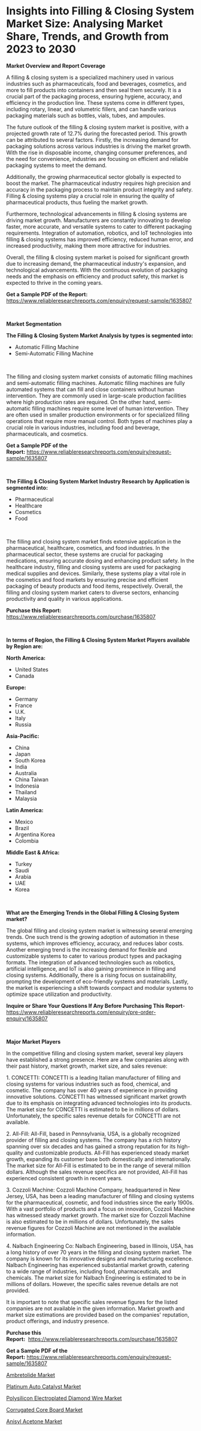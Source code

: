 <p><h1>Insights into Filling & Closing System Market Size: Analysing Market Share, Trends, and Growth from 2023 to 2030</h1></p><p><strong>Market Overview and Report Coverage</strong></p>
<p><p>A filling & closing system is a specialized machinery used in various industries such as pharmaceuticals, food and beverages, cosmetics, and more to fill products into containers and then seal them securely. It is a crucial part of the packaging process, ensuring hygiene, accuracy, and efficiency in the production line. These systems come in different types, including rotary, linear, and volumetric fillers, and can handle various packaging materials such as bottles, vials, tubes, and ampoules.</p><p>The future outlook of the filling & closing system market is positive, with a projected growth rate of 12.7% during the forecasted period. This growth can be attributed to several factors. Firstly, the increasing demand for packaging solutions across various industries is driving the market growth. With the rise in disposable income, changing consumer preferences, and the need for convenience, industries are focusing on efficient and reliable packaging systems to meet the demand.</p><p>Additionally, the growing pharmaceutical sector globally is expected to boost the market. The pharmaceutical industry requires high precision and accuracy in the packaging process to maintain product integrity and safety. Filling & closing systems play a crucial role in ensuring the quality of pharmaceutical products, thus fueling the market growth.</p><p>Furthermore, technological advancements in filling & closing systems are driving market growth. Manufacturers are constantly innovating to develop faster, more accurate, and versatile systems to cater to different packaging requirements. Integration of automation, robotics, and IoT technologies into filling & closing systems has improved efficiency, reduced human error, and increased productivity, making them more attractive for industries.</p><p>Overall, the filling & closing system market is poised for significant growth due to increasing demand, the pharmaceutical industry's expansion, and technological advancements. With the continuous evolution of packaging needs and the emphasis on efficiency and product safety, this market is expected to thrive in the coming years.</p></p>
<p><strong>Get a Sample PDF of the Report:</strong> <a href="https://www.reliableresearchreports.com/enquiry/request-sample/1635807">https://www.reliableresearchreports.com/enquiry/request-sample/1635807</a></p>
<p>&nbsp;</p>
<p><strong>Market Segmentation</strong></p>
<p><strong>The Filling & Closing System Market Analysis by types is segmented into:</strong></p>
<p><ul><li>Automatic Filling Machine</li><li>Semi-Automatic Filling Machine</li></ul></p>
<p>&nbsp;</p>
<p><p>The filling and closing system market consists of automatic filling machines and semi-automatic filling machines. Automatic filling machines are fully automated systems that can fill and close containers without human intervention. They are commonly used in large-scale production facilities where high production rates are required. On the other hand, semi-automatic filling machines require some level of human intervention. They are often used in smaller production environments or for specialized filling operations that require more manual control. Both types of machines play a crucial role in various industries, including food and beverage, pharmaceuticals, and cosmetics.</p></p>
<p><strong>Get a Sample PDF of the Report:</strong>&nbsp;<a href="https://www.reliableresearchreports.com/enquiry/request-sample/1635807">https://www.reliableresearchreports.com/enquiry/request-sample/1635807</a></p>
<p>&nbsp;</p>
<p><strong>The Filling & Closing System Market Industry Research by Application is segmented into:</strong></p>
<p><ul><li>Pharmaceutical</li><li>Healthcare</li><li>Cosmetics</li><li>Food</li></ul></p>
<p>&nbsp;</p>
<p><p>The filling and closing system market finds extensive application in the pharmaceutical, healthcare, cosmetics, and food industries. In the pharmaceutical sector, these systems are crucial for packaging medications, ensuring accurate dosing and enhancing product safety. In the healthcare industry, filling and closing systems are used for packaging medical supplies and devices. Similarly, these systems play a vital role in the cosmetics and food markets by ensuring precise and efficient packaging of beauty products and food items, respectively. Overall, the filling and closing system market caters to diverse sectors, enhancing productivity and quality in various applications.</p></p>
<p><strong>Purchase this Report:</strong>&nbsp; <a href="https://www.reliableresearchreports.com/purchase/1635807">https://www.reliableresearchreports.com/purchase/1635807</a></p>
<p>&nbsp;</p>
<p><strong>In terms of Region, the Filling & Closing System Market Players available by Region are:</strong></p>
<p>
    <p> <strong> North America: </strong>
        <ul>
            <li>United States</li>
            <li>Canada</li>
        </ul>
        </p> 
    <p> <strong> Europe: </strong>
        <ul>
            <li>Germany</li>
            <li>France</li>
            <li>U.K.</li>
            <li>Italy</li>
            <li>Russia</li>
        </ul>
        </p> 
    <p> <strong> Asia-Pacific: </strong>
        <ul>
            <li>China</li>
            <li>Japan</li>
            <li>South Korea</li>
            <li>India</li>
            <li>Australia</li>
            <li>China Taiwan</li>
            <li>Indonesia</li>
            <li>Thailand</li>
            <li>Malaysia</li>
        </ul>
        </p> 
    <p> <strong> Latin America: </strong>
        <ul>
            <li>Mexico</li>
            <li>Brazil</li>
            <li>Argentina Korea</li>
            <li>Colombia</li>
        </ul>
        </p> 
    <p> <strong> Middle East & Africa: </strong>
        <ul>
            <li>Turkey</li>
            <li>Saudi</li>
            <li>Arabia</li>
            <li>UAE</li>
            <li>Korea</li>
        </ul>
    </p>
    </p>
<p>&nbsp;</p>
<p><strong>What are the Emerging Trends in the Global Filling & Closing System market?</strong></p>
<p><p>The global filling and closing system market is witnessing several emerging trends. One such trend is the growing adoption of automation in these systems, which improves efficiency, accuracy, and reduces labor costs. Another emerging trend is the increasing demand for flexible and customizable systems to cater to various product types and packaging formats. The integration of advanced technologies such as robotics, artificial intelligence, and IoT is also gaining prominence in filling and closing systems. Additionally, there is a rising focus on sustainability, prompting the development of eco-friendly systems and materials. Lastly, the market is experiencing a shift towards compact and modular systems to optimize space utilization and productivity.</p></p>
<p><strong>Inquire or Share Your Questions If Any Before Purchasing This Report</strong>- <a href="https://www.reliableresearchreports.com/enquiry/pre-order-enquiry/1635807">https://www.reliableresearchreports.com/enquiry/pre-order-enquiry/1635807</a></p>
<p>&nbsp;</p>
<p><strong>Major Market Players</strong></p>
<p><p>In the competitive filling and closing system market, several key players have established a strong presence. Here are a few companies along with their past history, market growth, market size, and sales revenue:</p><p>1. CONCETTI: CONCETTI is a leading Italian manufacturer of filling and closing systems for various industries such as food, chemical, and cosmetic. The company has over 40 years of experience in providing innovative solutions. CONCETTI has witnessed significant market growth due to its emphasis on integrating advanced technologies into its products. The market size for CONCETTI is estimated to be in millions of dollars. Unfortunately, the specific sales revenue details for CONCETTI are not available.</p><p>2. All-Fill: All-Fill, based in Pennsylvania, USA, is a globally recognized provider of filling and closing systems. The company has a rich history spanning over six decades and has gained a strong reputation for its high-quality and customizable products. All-Fill has experienced steady market growth, expanding its customer base both domestically and internationally. The market size for All-Fill is estimated to be in the range of several million dollars. Although the sales revenue specifics are not provided, All-Fill has experienced consistent growth in recent years.</p><p>3. Cozzoli Machine: Cozzoli Machine Company, headquartered in New Jersey, USA, has been a leading manufacturer of filling and closing systems for the pharmaceutical, cosmetic, and food industries since the early 1900s. With a vast portfolio of products and a focus on innovation, Cozzoli Machine has witnessed steady market growth. The market size for Cozzoli Machine is also estimated to be in millions of dollars. Unfortunately, the sales revenue figures for Cozzoli Machine are not mentioned in the available information.</p><p>4. Nalbach Engineering Co: Nalbach Engineering, based in Illinois, USA, has a long history of over 70 years in the filling and closing system market. The company is known for its innovative designs and manufacturing excellence. Nalbach Engineering has experienced substantial market growth, catering to a wide range of industries, including food, pharmaceuticals, and chemicals. The market size for Nalbach Engineering is estimated to be in millions of dollars. However, the specific sales revenue details are not provided.</p><p>It is important to note that specific sales revenue figures for the listed companies are not available in the given information. Market growth and market size estimations are provided based on the companies' reputation, product offerings, and industry presence.</p></p>
<p><strong>Purchase this Report:</strong>&nbsp;&nbsp;<a href="https://www.reliableresearchreports.com/purchase/1635807">https://www.reliableresearchreports.com/purchase/1635807</a></p>
<p></p>
<p><strong>Get a Sample PDF of the Report:</strong>&nbsp;<a href="https://www.reliableresearchreports.com/enquiry/request-sample/1635807">https://www.reliableresearchreports.com/enquiry/request-sample/1635807</a></p>
<p><p><a href="https://medium.com/@abbieparker1964/ambretolide-market-size-growth-forecast-2023-2030-073fd44a4ba0">Ambretolide Market</a></p><p><a href="https://www.linkedin.com/pulse/platinum-auto-catalyst-market-size-share-amp-trends-analysis-qat2e/">Platinum Auto Catalyst Market</a></p><p><a href="https://www.linkedin.com/pulse/polysilicon-electroplated-diamond-wire-market-challenges-rrn6e/">Polysilicon Electroplated Diamond Wire Market</a></p><p><a href="https://www.linkedin.com/pulse/corrugated-core-board-market-size-share-global-analysis-e5n6e/">Corrugated Core Board Market</a></p><p><a href="https://medium.com/@isidrowolff1966/anisyl-acetone-market-size-growth-forecast-2023-2030-ef2c16b444b1">Anisyl Acetone Market</a></p></p>